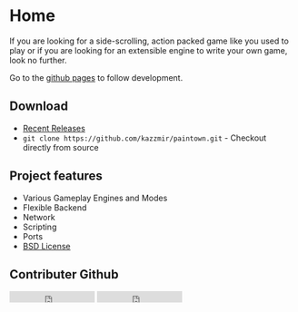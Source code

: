 # Home

If you are looking for a side-scrolling, action packed game like you used to play or if you are looking for an extensible engine to write your own game, look no further.

Go to the [github pages](https://github.com/kazzmir/paintown) to follow development.

## Download

* [Recent Releases](https://github.com/kazzmir/paintown/releases)
* `git clone https://github.com/kazzmir/paintown.git` - Checkout directly from source

## Project features

* Various Gameplay Engines and Modes
* Flexible Backend
* Network
* Scripting
* Ports
* [BSD License](https://github.com/kazzmir/paintown/blob/master/LICENSE)


## Contributer Github
<iframe
    src="http://ghbtns.com/github-btn.html?user=kazzmir&amp;type=follow&amp;count=true"
    allowtransparency="true"
    frameborder="0"
    scrolling="0"
    width="150"
    height="20">
</iframe>

<iframe
    src="http://ghbtns.com/github-btn.html?user=juvinious&amp;type=follow&amp;count=true"
    allowtransparency="true"
    frameborder="0"
    scrolling="0"
    width="150"
    height="20">
</iframe>
